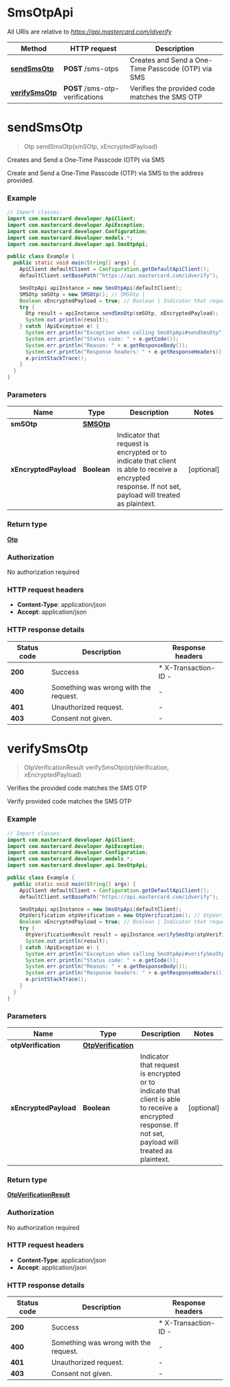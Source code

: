 # SmsOtpApi

All URIs are relative to *https://api.mastercard.com/idverify*

Method | HTTP request | Description
------------- | ------------- | -------------
[**sendSmsOtp**](SmsOtpApi.md#sendSmsOtp) | **POST** /sms-otps | Creates and Send a One-Time Passcode (OTP) via SMS
[**verifySmsOtp**](SmsOtpApi.md#verifySmsOtp) | **POST** /sms-otp-verifications | Verifies the provided code matches the SMS OTP


<a name="sendSmsOtp"></a>
# **sendSmsOtp**
> Otp sendSmsOtp(smSOtp, xEncryptedPayload)

Creates and Send a One-Time Passcode (OTP) via SMS

Create and Send a One-Time Passcode (OTP) via SMS to the address provided.

### Example
```java
// Import classes:
import com.mastercard.developer.ApiClient;
import com.mastercard.developer.ApiException;
import com.mastercard.developer.Configuration;
import com.mastercard.developer.models.*;
import com.mastercard.developer.api.SmsOtpApi;

public class Example {
  public static void main(String[] args) {
    ApiClient defaultClient = Configuration.getDefaultApiClient();
    defaultClient.setBasePath("https://api.mastercard.com/idverify");

    SmsOtpApi apiInstance = new SmsOtpApi(defaultClient);
    SMSOtp smSOtp = new SMSOtp(); // SMSOtp | 
    Boolean xEncryptedPayload = true; // Boolean | Indicator that request is encrypted or to indicate that client is able to receive a encrypted response. If not set, payload will treated as plaintext. 
    try {
      Otp result = apiInstance.sendSmsOtp(smSOtp, xEncryptedPayload);
      System.out.println(result);
    } catch (ApiException e) {
      System.err.println("Exception when calling SmsOtpApi#sendSmsOtp");
      System.err.println("Status code: " + e.getCode());
      System.err.println("Reason: " + e.getResponseBody());
      System.err.println("Response headers: " + e.getResponseHeaders());
      e.printStackTrace();
    }
  }
}
```

### Parameters

Name | Type | Description  | Notes
------------- | ------------- | ------------- | -------------
 **smSOtp** | [**SMSOtp**](SMSOtp.md)|  |
 **xEncryptedPayload** | **Boolean**| Indicator that request is encrypted or to indicate that client is able to receive a encrypted response. If not set, payload will treated as plaintext.  | [optional]

### Return type

[**Otp**](Otp.md)

### Authorization

No authorization required

### HTTP request headers

 - **Content-Type**: application/json
 - **Accept**: application/json

### HTTP response details
| Status code | Description | Response headers |
|-------------|-------------|------------------|
**200** | Success |  * X-Transaction-ID -  <br>  |
**400** | Something was wrong with the request. |  -  |
**401** | Unauthorized request. |  -  |
**403** | Consent not given. |  -  |

<a name="verifySmsOtp"></a>
# **verifySmsOtp**
> OtpVerificationResult verifySmsOtp(otpVerification, xEncryptedPayload)

Verifies the provided code matches the SMS OTP

Verify provided code matches the SMS OTP

### Example
```java
// Import classes:
import com.mastercard.developer.ApiClient;
import com.mastercard.developer.ApiException;
import com.mastercard.developer.Configuration;
import com.mastercard.developer.models.*;
import com.mastercard.developer.api.SmsOtpApi;

public class Example {
  public static void main(String[] args) {
    ApiClient defaultClient = Configuration.getDefaultApiClient();
    defaultClient.setBasePath("https://api.mastercard.com/idverify");

    SmsOtpApi apiInstance = new SmsOtpApi(defaultClient);
    OtpVerification otpVerification = new OtpVerification(); // OtpVerification | 
    Boolean xEncryptedPayload = true; // Boolean | Indicator that request is encrypted or to indicate that client is able to receive a encrypted response. If not set, payload will treated as plaintext. 
    try {
      OtpVerificationResult result = apiInstance.verifySmsOtp(otpVerification, xEncryptedPayload);
      System.out.println(result);
    } catch (ApiException e) {
      System.err.println("Exception when calling SmsOtpApi#verifySmsOtp");
      System.err.println("Status code: " + e.getCode());
      System.err.println("Reason: " + e.getResponseBody());
      System.err.println("Response headers: " + e.getResponseHeaders());
      e.printStackTrace();
    }
  }
}
```

### Parameters

Name | Type | Description  | Notes
------------- | ------------- | ------------- | -------------
 **otpVerification** | [**OtpVerification**](OtpVerification.md)|  |
 **xEncryptedPayload** | **Boolean**| Indicator that request is encrypted or to indicate that client is able to receive a encrypted response. If not set, payload will treated as plaintext.  | [optional]

### Return type

[**OtpVerificationResult**](OtpVerificationResult.md)

### Authorization

No authorization required

### HTTP request headers

 - **Content-Type**: application/json
 - **Accept**: application/json

### HTTP response details
| Status code | Description | Response headers |
|-------------|-------------|------------------|
**200** | Success |  * X-Transaction-ID -  <br>  |
**400** | Something was wrong with the request. |  -  |
**401** | Unauthorized request. |  -  |
**403** | Consent not given. |  -  |

